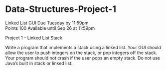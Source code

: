 # Data-Structures-Project-1
Linked List GUI
Due Tuesday by 11:59pm  
Points 100
Available until Sep 26 at 11:59pm

Project 1 – Linked List Stack

Write a program that implements a stack using a linked list.  Your GUI should allow 
the user to push integers on the stack, or pop integers off the stack.  Your program should 
not crash if the user pops an empty stack. Do not use Java’s built in stack or linked list.
